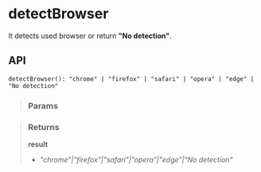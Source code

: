 # detectBrowser
It detects used browser or return __"No detection"__.

## API

```tsx
detectBrowser(): "chrome" | "firefox" | "safari" | "opera" | "edge" | "No detection"
```

> ### Params
>
>
>

> ### Returns
>
> __result__
> - _"chrome"|"firefox"|"safari"|"opera"|"edge"|"No detection"_  
>